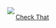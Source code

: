 <img align="left" src="https://orhun.dev/img/crow.png">

[Check That](https://www.conservapedia.com/Best_arguments_against_homosexuality)   

